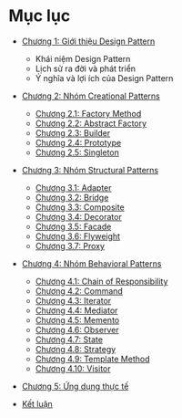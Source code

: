 # Mục lục

- [Chương 1: Giới thiệu Design Pattern](Book/1.%20Intro.md)
    - Khái niệm Design Pattern
    - Lịch sử ra đời và phát triển
    - Ý nghĩa và lợi ích của Design Pattern

- [Chương 2: Nhóm Creational Patterns](2.creational.md)
    - [Chương 2.1: Factory Method](2.1.factory-method.md)
    - [Chương 2.2: Abstract Factory](2.2.abstract-factory.md)
    - [Chương 2.3: Builder](2.3.builder.md)
    - [Chương 2.4: Prototype](2.4.prototype.md)
    - [Chương 2.5: Singleton](2.5.singleton.md)

- [Chương 3: Nhóm Structural Patterns](3.structural.md)
    - [Chương 3.1: Adapter](3.1.adapter.md)
    - [Chương 3.2: Bridge](3.2.bridge.md)
    - [Chương 3.3: Composite](3.3.composite.md)
    - [Chương 3.4: Decorator](3.4.decorator.md)
    - [Chương 3.5: Facade](3.5.facade.md)
    - [Chương 3.6: Flyweight](3.6.flyweight.md)
    - [Chương 3.7: Proxy](3.7.proxy.md)

- [Chương 4: Nhóm Behavioral Patterns](4.behavioral.md)
    - [Chương 4.1: Chain of Responsibility](4.1.chain-of-responsibility.md)
    - [Chương 4.2: Command](4.2.command.md)
    - [Chương 4.3: Iterator](4.3.iterator.md)
    - [Chương 4.4: Mediator](4.4.mediator.md)
    - [Chương 4.5: Memento](4.5.memento.md)
    - [Chương 4.6: Observer](4.6.observer.md)
    - [Chương 4.7: State](4.7.state.md)
    - [Chương 4.8: Strategy](4.8.strategy.md)
    - [Chương 4.9: Template Method](4.9.template-method.md)
    - [Chương 4.10: Visitor](4.10.visitor.md)

- [Chương 5: Ứng dụng thực tế](5.real-world.md)
- [Kết luận](conclusion.md)